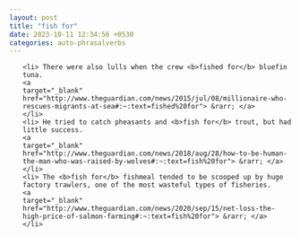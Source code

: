 ```yaml
---
layout: post
title: "fish for"
date: 2023-10-11 12:34:56 +0530
categories: auto-phrasalverbs
---
```

<ol>

    <li> There were also lulls when the crew <b>fished for</b> bluefin tuna.
    <a 
    target="_blank" 
    href="http://www.theguardian.com/news/2015/jul/08/millionaire-who-rescues-migrants-at-sea#:~:text=fished%20for"> &rarr; </a>
    </li>
    <li> He tried to catch pheasants and <b>fish for</b> trout, but had little success.
    <a 
    target="_blank" 
    href="http://www.theguardian.com/news/2018/aug/28/how-to-be-human-the-man-who-was-raised-by-wolves#:~:text=fish%20for"> &rarr; </a>
    </li>
    <li> The <b>fish for</b> fishmeal tended to be scooped up by huge factory trawlers, one of the most wasteful types of fisheries.
    <a 
    target="_blank" 
    href="http://www.theguardian.com/news/2020/sep/15/net-loss-the-high-price-of-salmon-farming#:~:text=fish%20for"> &rarr; </a>
    </li>